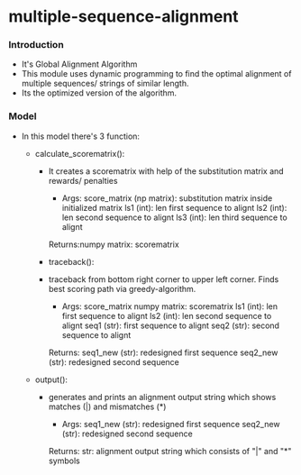 # multiple-sequence-alignment
### Introduction
- It's Global Alignment Algorithm
- This module uses dynamic programming to find the optimal alignment of multiple sequences/ strings of similar length.
- Its the optimized version of the algorithm.

### Model
- In this model there's 3 function:
	- calculate_scorematrix():
		- It creates a scorematrix with help of the substitution matrix and rewards/ penalties
    		- Args:
        		score_matrix (np matrix): substitution matrix inside initialized matrix
        		ls1 (int): len first sequence to alignt
        		ls2 (int): len second sequence to alignt
        		ls3 (int): len third sequence to alignt

    		Returns:numpy matrix: scorematrix
		
        - traceback():
		- traceback from bottom right corner to upper left corner. Finds best scoring path via greedy-algorithm.

    		- Args:
        		score_matrix numpy matrix: scorematrix
        		ls1 (int): len first sequence to alignt
        		ls2 (int): len second sequence to alignt
        		seq1 (str): first sequence to alignt
        		seq2 (str): second sequence to alignt

    		Returns:
 			seq1_new (str): redesigned first sequence
        		seq2_new (str): redesigned second sequence

 	- output():
		- generates and prints an alignment output string which shows matches (|) and mismatches (*)

    		- Args:
        		seq1_new (str): redesigned first sequence
        		seq2_new (str): redesigned second sequence

    		Returns:
 			str: alignment output string which consists of "|" and "*" symbols
